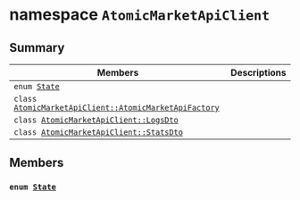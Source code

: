 # namespace `AtomicMarketApiClient` 

## Summary

 Members                        | Descriptions                                
--------------------------------|---------------------------------------------
`enum `[`State`](#namespace_atomic_market_api_client_1ac975e092be6aef4456c9af8ddc8e33bf)            | 
`class `[`AtomicMarketApiClient::AtomicMarketApiFactory`](.github/workflows/documentation/md/AtomicMarketApiClient--AtomicMarketApiFactory.md#class_atomic_market_api_client_1_1_atomic_market_api_factory) | 
`class `[`AtomicMarketApiClient::LogsDto`](.github/workflows/documentation/md/AtomicMarketApiClient--LogsDto.md#class_atomic_market_api_client_1_1_logs_dto) | 
`class `[`AtomicMarketApiClient::StatsDto`](.github/workflows/documentation/md/AtomicMarketApiClient--StatsDto.md#class_atomic_market_api_client_1_1_stats_dto) | 

## Members

### `enum `[`State`](#namespace_atomic_market_api_client_1ac975e092be6aef4456c9af8ddc8e33bf) 

